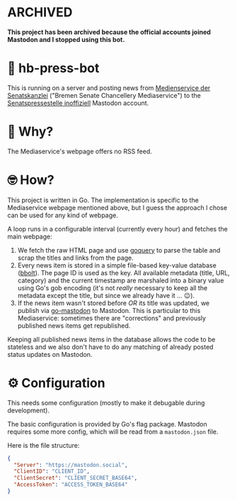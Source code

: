 # ARCHIVED

**This project has been archived because the official accounts joined Mastodon and I stopped using this bot.**

# 🤖 hb-press-bot


This is running on a server and posting news from [Medienservice der Senatskanzlei](https://www.senatspressestelle.bremen.de/) ("Bremen Senate Chancellery Mediaservice") to the [Senatspressestelle inoffiziell](https://norden.social/web/accounts/107096555807402379#) Mastodon account.

# 🤨 Why?

The Mediaservice's webpage offers no RSS feed.

# 🤓 How?

This project is written in Go. The implementation is specific to the Mediaservice webpage mentioned above, but I guess the approach I chose can be used for any kind of webpage.

A loop runs in a configurable interval (currently every hour) and fetches the main webpage:

1. We fetch the raw HTML page and use [goquery](https://github.com/PuerkitoBio/goquery) to parse the table and scrap the titles and links from the page.
2. Every news item is stored in a simple file-based key-value database ([bbolt](https://go.etcd.io/bbolt)). The page ID is used as the key. All available metadata (title, URL, category) and the current timestamp are marshaled into a binary value using Go's gob encoding (it's not _really_ necessary to keep all the metadata except the title, but since we already have it ... 😉).
3. If the news item wasn't stored before _OR_ its title was updated, we publish via [go-mastodon](https://github.com/mattn/go-mastodon) to Mastodon. This is particular to this Mediaservice: sometimes there are "corrections" and previously published news items get republished.

Keeping all published news items in the database allows the code to be stateless and we also don't have to do any matching of already posted status updates on Mastodon.

# ⚙️ Configuration

This needs some configuration (mostly to make it debugable during development).

The basic configuration is provided by Go's flag package. Mastodon requires some more config, which will be read from a `mastodon.json` file.

Here is the file structure:

```json
{
  "Server": "https://mastodon.social",
  "ClientID": "CLIENT_ID",
  "ClientSecret": "CLIENT_SECRET_BASE64",
  "AccessToken": "ACCESS_TOKEN_BASE64"
}
```
